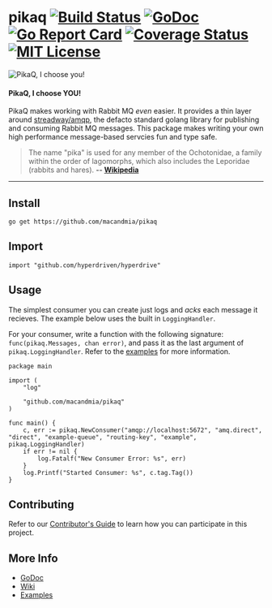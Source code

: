 # pikaq [![Build Status](https://travis-ci.org/macandmia/pikaq.svg?branch=master)](https://travis-ci.org/macandmia/pikaq) [![GoDoc](https://godoc.org/github.com/macandmia/pikaq?status.svg)](https://godoc.org/github.com/macandmia/pikaq) [![Go Report Card](https://goreportcard.com/badge/github.com/macandmia/pikaq)](https://goreportcard.com/report/github.com/hyperdriven/hyperdrive) [![Coverage Status](https://coveralls.io/repos/github/macandmia/pikaq/badge.svg)](https://coveralls.io/github/macandmia/pikaq) [![MIT License](https://img.shields.io/badge/license-MIT-blue.svg)](https://github.com/macandmia/pikaq/blob/master/LICENSE) 

![PikaQ, I choose you!](http://xentek-images.s3.amazonaws.com/pikachu-and-ash.png "PikaQ, I choose you!")

#### __PikaQ, I choose YOU!__

PikaQ makes working with Rabbit MQ _even_ easier. It provides a thin layer around [streadway/amqp](https://github.com/streadway/amqp), the defacto standard golang library for publishing and consuming Rabbit MQ messages. This package makes writing your own high performance message-based servcies fun and type safe.

> The name "pika" is used for any member of the Ochotonidae, a family within the order of lagomorphs, which also includes the Leporidae (rabbits and hares).
> __-- [Wikipedia](https://en.wikipedia.org/wiki/Pika)__

---

## Install

    go get https://github.com/macandmia/pikaq

## Import

    import "github.com/hyperdriven/hyperdrive"

## Usage

The simplest consumer you can create just logs and _acks_ each message it recieves. The example below uses the built in `LoggingHandler`. 

For your consumer, write a function with the following signature: `func(pikaq.Messages, chan error)`, and pass it as the last argument of `pikaq.LoggingHandler`. Refer to the [examples](_examples) for more information.

```golang
package main

import (
	"log"

	"github.com/macandmia/pikaq"
)

func main() {
	c, err := pikaq.NewConsumer("amqp://localhost:5672", "amq.direct", "direct", "example-queue", "routing-key", "example", pikaq.LoggingHandler)
	if err != nil {
		log.Fatalf("New Consumer Error: %s", err)
	}
	log.Printf("Started Consumer: %s", c.tag.Tag())
}
```
## Contributing

Refer to our [Contributor's Guide](CONTRIBUTING.md) to learn how you can participate in this project.

## More Info

  - [GoDoc](https://godoc.org/github.com/macandmia/pikaq)
  - [Wiki](https://github.com/macandmia/pikaq/wiki)
  - [Examples](_examples)
